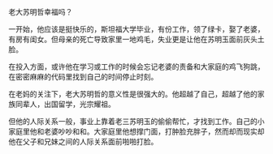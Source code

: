 老大苏明哲幸福吗？

一开始，他应该是挺快乐的，斯坦福大学毕业，有份工作，领了绿卡，娶了老婆，有房有闺女。但母亲的死亡导致家里一地鸡毛，失业更是让他在苏明玉面前灰头土脸。

在投入方面，或许他在学习或工作的时候会忘记老婆的责备和大家庭的鸡飞狗跳，在密密麻麻的代码里找到自己的时间停止时刻。

在老妈的关注下，老大苏明哲的意义性是很强大的。他超越了自己，超越了他的家族同辈人，出国留学，光宗耀祖。

但他的人际关系一般，事业上靠着老三苏明玉的偷偷帮忙，才找到工作。自己的小家庭里他和老婆吵吵和和。大家庭里他想撑门面，打肿脸充胖子，然而却而现实却他在父子和兄妹之间的人际关系面前啪啪打脸。


<!--stackedit_data:
eyJoaXN0b3J5IjpbMTM1NDMxNDc0MSwxMTY2ODY3NzM2XX0=
-->